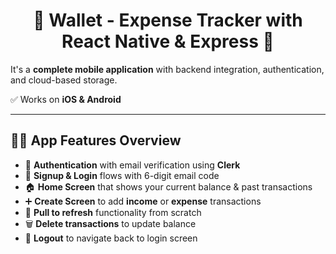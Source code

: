 <h1 align="center">💸 Wallet - Expense Tracker with React Native & Express 🚀</h1>

 It's a **complete mobile application** with backend integration, authentication, and cloud-based storage.

✅ Works on **iOS & Android**

---

## 🧑‍🍳 App Features Overview

- 🔐 **Authentication** with email verification using **Clerk**
- 📝 **Signup & Login** flows with 6-digit email code
- 🏠 **Home Screen** that shows your current balance & past transactions
- ➕ **Create Screen** to add **income** or **expense** transactions
- 🔄 **Pull to refresh** functionality from scratch
- 🗑️ **Delete transactions** to update balance
- 🚪 **Logout** to navigate back to login screen
